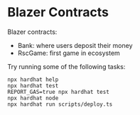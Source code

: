 # Blazer Contracts

Blazer contracts:

- Bank: where users deposit their money
- RscGame: first game in ecosystem

Try running some of the following tasks:

```shell
npx hardhat help
npx hardhat test
REPORT_GAS=true npx hardhat test
npx hardhat node
npx hardhat run scripts/deploy.ts
```
